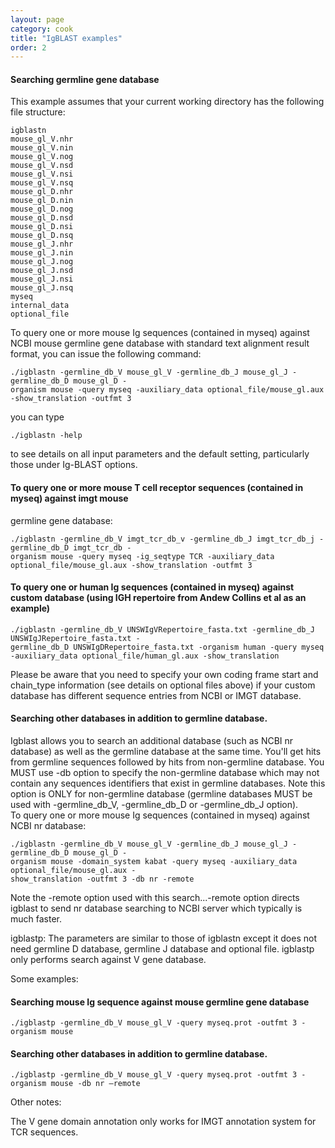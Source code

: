```yaml
---
layout: page
category: cook
title: "IgBLAST examples"
order: 2
---
```


#### Searching germline gene database 

This example assumes that your current working directory has the following file structure:

```
igblastn
mouse_gl_V.nhr
mouse_gl_V.nin
mouse_gl_V.nog
mouse_gl_V.nsd
mouse_gl_V.nsi
mouse_gl_V.nsq
mouse_gl_D.nhr
mouse_gl_D.nin
mouse_gl_D.nog
mouse_gl_D.nsd
mouse_gl_D.nsi
mouse_gl_D.nsq
mouse_gl_J.nhr
mouse_gl_J.nin
mouse_gl_J.nog
mouse_gl_J.nsd
mouse_gl_J.nsi
mouse_gl_J.nsq
myseq
internal_data
optional_file 
```

To query one or more mouse Ig sequences (contained in myseq) against NCBI mouse germline gene 
database with standard text alignment result format, you can issue the following command:

```
./igblastn -germline_db_V mouse_gl_V -germline_db_J mouse_gl_J -germline_db_D mouse_gl_D -
organism mouse -query myseq -auxiliary_data optional_file/mouse_gl.aux -show_translation -outfmt 3
```

you can type 
```
./igblastn -help
```
to see details on all input parameters and the default setting, 
particularly those under Ig-BLAST options.

#### To query one or more mouse T cell receptor sequences (contained in myseq) against imgt mouse 
germline gene database:
```
./igblastn -germline_db_V imgt_tcr_db_v -germline_db_J imgt_tcr_db_j -germline_db_D imgt_tcr_db -
organism mouse -query myseq -ig_seqtype TCR -auxiliary_data optional_file/mouse_gl.aux -show_translation -outfmt 3
```

#### To query one or human Ig sequences (contained in myseq) against custom database (using IGH repertoire from Andew Collins et al as an example)
```
./igblastn -germline_db_V UNSWIgVRepertoire_fasta.txt -germline_db_J UNSWIgJRepertoire_fasta.txt -
germline_db_D UNSWIgDRepertoire_fasta.txt -organism human -query myseq  -auxiliary_data optional_file/human_gl.aux -show_translation
```
Please be aware that you need to specify your own coding frame start and chain_type information (see 
details on optional files above) if your custom database has different sequence entries from NCBI or 
IMGT database.  

#### Searching other databases in addition to germline database.
Igblast allows you to search an additional database (such as NCBI nr database) as well as the germline 
database at the same time.  You'll get hits from germline sequences followed by hits from non-germline 
database.
You MUST use -db option to specify the non-germline database which may not contain any sequences 
identifiers that exist in germline databases.  Note this option is ONLY for non-germline database 
(germline databases MUST be used with -germline_db_V, -germline_db_D or -germline_db_J option).  
To query one or more mouse Ig sequences (contained in myseq) against NCBI  nr database:
```
./igblastn -germline_db_V mouse_gl_V -germline_db_J mouse_gl_J -germline_db_D mouse_gl_D -
organism mouse -domain_system kabat -query myseq -auxiliary_data optional_file/mouse_gl.aux -
show_translation -outfmt 3 -db nr -remote 
```

Note the -remote option used with this search...-remote option directs igblast to send nr database 
searching to NCBI server which typically is much faster.
 
igblastp:
The parameters are similar to those of igblastn except it does not need germline D database, germline J 
database and optional file.  igblastp only performs search against V gene database.

Some examples:
  
#### Searching mouse Ig sequence against mouse germline gene database
 
 ```
./igblastp -germline_db_V mouse_gl_V -query myseq.prot -outfmt 3 -organism mouse
```

#### Searching other databases in addition to germline database.

```
./igblastp -germline_db_V mouse_gl_V -query myseq.prot -outfmt 3 -organism mouse -db nr –remote
```

Other notes:

The V gene domain annotation only works for IMGT annotation system for TCR sequences.


